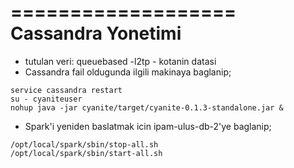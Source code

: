 ===================
Cassandra Yonetimi
===================

* tutulan veri: queuebased -l2tp - kotanin datasi
* Cassandra fail oldugunda ilgili makinaya baglanip; 

```
service cassandra restart
su - cyaniteuser
nohup java -jar cyanite/target/cyanite-0.1.3-standalone.jar &
```

* Spark'i yeniden baslatmak icin ipam-ulus-db-2'ye baglanip;

```
/opt/local/spark/sbin/stop-all.sh
/opt/local/spark/sbin/start-all.sh
```
